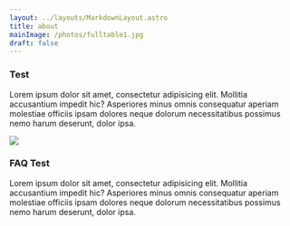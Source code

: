 ```yaml
---
layout: ../layouts/MarkdownLayout.astro
title: about
mainImage: /photos/fulltable1.jpg
draft: false
---
```


### Test

Lorem ipsum dolor sit amet, consectetur adipisicing elit. Mollitia accusantium impedit hic? Asperiores minus omnis consequatur aperiam molestiae officiis ipsam dolores neque dolorum necessitatibus possimus nemo harum deserunt, dolor ipsa.

![](/before_d7e91s.svg)

### FAQ Test

Lorem ipsum dolor sit amet, consectetur adipisicing elit. Mollitia accusantium impedit hic? Asperiores minus omnis consequatur aperiam molestiae officiis ipsam dolores neque dolorum necessitatibus possimus nemo harum deserunt, dolor ipsa.
